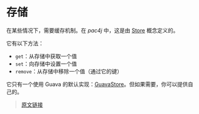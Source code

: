 # 存储

在某些情况下，需要缓存机制。在 *pac4j* 中，这是由 [Store](https://github.com/pac4j/pac4j/blob/master/pac4j-core/src/main/java/org/pac4j/core/store/Store.java) 概念定义的。

它有以下方法：

- `get`：从存储中获取一个值
- `set`：向存储中设置一个值
- `remove`：从存储中移除一个值（通过它的键）

它只有一个使用 Guava 的默认实现：[GuavaStore](https://github.com/pac4j/pac4j/blob/master/pac4j-core/src/main/java/org/pac4j/core/store/GuavaStore.java)。但如果需要，你可以提供自己的。

> [原文链接](https://www.pac4j.org/4.0.x/docs/store.html)
